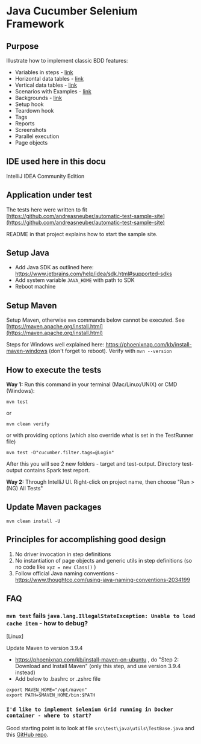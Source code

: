 # Java Cucumber Selenium Framework

## Purpose

Illustrate how to implement classic BDD features:

- Variables in steps - [link](https://github.com/andreasneuber/java-cucumber-selenium-framework/blob/master/src/test/resources/features/ConvertCelsius.feature)
- Horizontal data tables - [link](https://github.com/andreasneuber/java-cucumber-selenium-framework/blob/master/src/test/resources/features/Login.feature)
- Vertical data tables - [link](https://github.com/andreasneuber/java-cucumber-selenium-framework/blob/master/src/test/resources/features/ProvideYourDetails.feature)
- Scenarios with Examples - [link](https://github.com/andreasneuber/java-cucumber-selenium-framework/blob/master/src/test/resources/features/Creditcard.feature)
- Backgrounds - [link](https://github.com/andreasneuber/java-cucumber-selenium-framework/blob/master/src/test/resources/features/AdminPrivileges.feature)
- Setup hook
- Teardown hook
- Tags
- Reports
- Screenshots
- Parallel execution
- Page objects

## IDE used here in this docu

IntelliJ IDEA Community Edition

## Application under test

The tests here were written to
fit [https://github.com/andreasneuber/automatic-test-sample-site](https://github.com/andreasneuber/automatic-test-sample-site)

README in that project explains how to start the sample site.

## Setup Java
- Add Java SDK as outlined here: https://www.jetbrains.com/help/idea/sdk.html#supported-sdks
- Add system variable `JAVA_HOME` with path to SDK
- Reboot machine

## Setup Maven

Setup Maven, otherwise `mvn` commands below cannot be executed.
See [https://maven.apache.org/install.html](https://maven.apache.org/install.html)

Steps for Windows well explained here: https://phoenixnap.com/kb/install-maven-windows (don't forget to reboot).
Verify with `mvn --version`

## How to execute the tests

**Way 1:**
Run this command in your terminal (Mac/Linux/UNIX) or CMD (Windows):

```
mvn test
```

or

```
mvn clean verify
```

or with providing options (which also override what is set in the TestRunner file)

```
mvn test -D"cucumber.filter.tags=@Login"
```

After this you will see 2 new folders - target and test-output.
Directory test-output contains Spark test report.

**Way 2:**
Through IntelliJ UI. Right-click on project name, then choose "Run > (NG) All Tests"


## Update Maven packages

`mvn clean install -U`

## Principles for accomplishing good design

1) No driver invocation in step definitions
2) No instantiation of page objects and generic utils in step definitions (so no code like `xyz = new Class()` )
3) Follow official Java naming conventions - https://www.thoughtco.com/using-java-naming-conventions-2034199

## FAQ

### `mvn test` fails `java.lang.IllegalStateException: Unable to load cache item` - how to debug?
[Linux]

Update Maven to version 3.9.4
- https://phoenixnap.com/kb/install-maven-on-ubuntu , do "Step 2: Download and Install Maven" (only this step, and use version 3.9.4 instead)
- Add below to .bashrc or .zshrc file
```
export MAVEN_HOME="/opt/maven"
export PATH=$MAVEN_HOME/bin:$PATH
```

### `I'd like to implement Selenium Grid running in Docker container - where to start?`

Good starting point is to look at file `src\test\java\utils\TestBase.java` and 
this [GitHub repo](https://github.com/atulchavan10000/selenium-grid-docker-compose).
